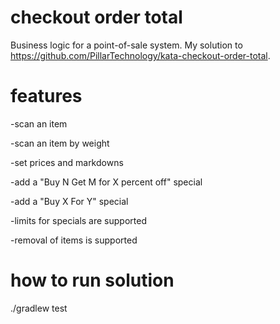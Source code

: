 # checkout order total
Business logic for a point-of-sale system. My solution to https://github.com/PillarTechnology/kata-checkout-order-total.

# features
-scan an item 


-scan an item by weight


-set prices and markdowns


-add a "Buy N Get M for X percent off" special


-add a "Buy X For Y" special


-limits for specials are supported


-removal of items is supported

# how to run solution
./gradlew test
